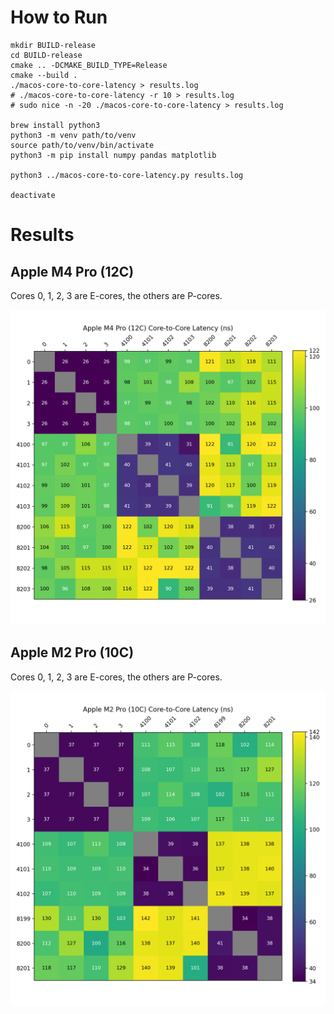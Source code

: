 # How to Run

```
mkdir BUILD-release
cd BUILD-release
cmake .. -DCMAKE_BUILD_TYPE=Release
cmake --build .
./macos-core-to-core-latency > results.log
# ./macos-core-to-core-latency -r 10 > results.log
# sudo nice -n -20 ./macos-core-to-core-latency > results.log

brew install python3
python3 -m venv path/to/venv
source path/to/venv/bin/activate
python3 -m pip install numpy pandas matplotlib

python3 ../macos-core-to-core-latency.py results.log

deactivate
```

# Results

## Apple M4 Pro (12C)

Cores 0, 1, 2, 3 are E-cores, the others are P-cores.

![Apple M4 Pro (12C) Core-to-Core Latency](results/241204-0-m4pro-cntvct_el0-i-2000-r-300.png?raw=true "Apple M2 Pro (12C) Core-to-Core Latency")

## Apple M2 Pro (10C)

Cores 0, 1, 2, 3 are E-cores, the others are P-cores.

![Apple M2 Pro (10C) Core-to-Core Latency](results/241204-1-m2pro-steady_clock-i-2000-r-300.png?raw=true "Apple M2 Pro (10C) Core-to-Core Latency")
